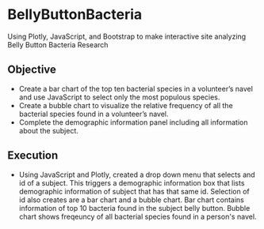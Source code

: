 # BellyButtonBacteria
Using Plotly, JavaScript, and Bootstrap to make interactive site analyzing Belly Button Bacteria Research

## Objective
* Create a bar chart of the top ten bacterial species in a volunteer’s navel and use JavaScript to select only the most populous species.
* Create a bubble chart to visualize the relative frequency of all the bacterial species found in a volunteer’s navel.
* Complete the demographic information panel including all information about the subject.

## Execution
* Using JavaScript and Plotly, created a drop down menu that selects and id of a subject. This triggers a demographic information box that lists demographic information of subject that has that same id. Selection of id also creates are a bar chart and a bubble chart. Bar chart contains information of top 10 bacteria found in the subject belly button. Bubble chart shows freqeuncy of all bacterial species found in a person's navel. 

